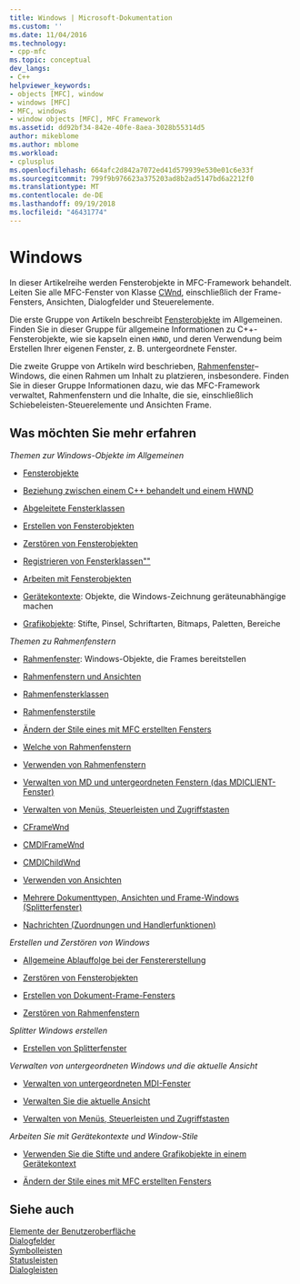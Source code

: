 ```yaml
---
title: Windows | Microsoft-Dokumentation
ms.custom: ''
ms.date: 11/04/2016
ms.technology:
- cpp-mfc
ms.topic: conceptual
dev_langs:
- C++
helpviewer_keywords:
- objects [MFC], window
- windows [MFC]
- MFC, windows
- window objects [MFC], MFC Framework
ms.assetid: dd92bf34-842e-40fe-8aea-3028b55314d5
author: mikeblome
ms.author: mblome
ms.workload:
- cplusplus
ms.openlocfilehash: 664afc2d842a7072ed41d579939e530e01c6e33f
ms.sourcegitcommit: 799f9b976623a375203ad8b2ad5147bd6a2212f0
ms.translationtype: MT
ms.contentlocale: de-DE
ms.lasthandoff: 09/19/2018
ms.locfileid: "46431774"
---
```

# <a name="windows"></a>Windows

In dieser Artikelreihe werden Fensterobjekte in MFC-Framework behandelt. Leiten Sie alle MFC-Fenster von Klasse [CWnd](../mfc/reference/cwnd-class.md), einschließlich der Frame-Fensters, Ansichten, Dialogfelder und Steuerelemente.

Die erste Gruppe von Artikeln beschreibt [Fensterobjekte](../mfc/window-objects.md) im Allgemeinen. Finden Sie in dieser Gruppe für allgemeine Informationen zu C++-Fensterobjekte, wie sie kapseln einen `HWND`, und deren Verwendung beim Erstellen Ihrer eigenen Fenster, z. B. untergeordnete Fenster.

Die zweite Gruppe von Artikeln wird beschrieben, [Rahmenfenster](../mfc/frame-windows.md)– Windows, die einen Rahmen um Inhalt zu platzieren, insbesondere. Finden Sie in dieser Gruppe Informationen dazu, wie das MFC-Framework verwaltet, Rahmenfenstern und die Inhalte, die sie, einschließlich Schiebeleisten-Steuerelemente und Ansichten Frame.

## <a name="what-do-you-want-to-know-more-about"></a>Was möchten Sie mehr erfahren

*Themen zur Windows-Objekte im Allgemeinen*

- [Fensterobjekte](../mfc/window-objects.md)

- [Beziehung zwischen einem C++ behandelt und einem HWND](../mfc/relationship-between-a-cpp-window-object-and-an-hwnd.md)

- [Abgeleitete Fensterklassen](../mfc/derived-window-classes.md)

- [Erstellen von Fensterobjekten](../mfc/creating-windows.md)

- [Zerstören von Fensterobjekten](../mfc/destroying-window-objects.md)

- [Registrieren von Fensterklassen""](../mfc/registering-window-classes.md)

- [Arbeiten mit Fensterobjekten](../mfc/working-with-window-objects.md)

- [Gerätekontexte](../mfc/device-contexts.md): Objekte, die Windows-Zeichnung geräteunabhängige machen

- [Grafikobjekte](../mfc/graphic-objects.md): Stifte, Pinsel, Schriftarten, Bitmaps, Paletten, Bereiche

*Themen zu Rahmenfenstern*

- [Rahmenfenster](../mfc/frame-windows.md): Windows-Objekte, die Frames bereitstellen

- [Rahmenfenstern und Ansichten](../mfc/frame-windows.md)

- [Rahmenfensterklassen](../mfc/frame-window-classes.md)

- [Rahmenfensterstile](../mfc/frame-window-styles-cpp.md)

- [Ändern der Stile eines mit MFC erstellten Fensters](../mfc/changing-the-styles-of-a-window-created-by-mfc.md)

- [Welche von Rahmenfenstern](../mfc/what-frame-windows-do.md)

- [Verwenden von Rahmenfenstern](../mfc/using-frame-windows.md)

- [Verwalten von MD und untergeordneten Fenstern (das MDICLIENT-Fenster)](../mfc/managing-mdi-child-windows.md)

- [Verwalten von Menüs, Steuerleisten und Zugriffstasten](../mfc/managing-menus-control-bars-and-accelerators.md)

- [CFrameWnd](../mfc/reference/cframewnd-class.md)

- [CMDIFrameWnd](../mfc/reference/cmdiframewnd-class.md)

- [CMDIChildWnd](../mfc/reference/cmdichildwnd-class.md)

- [Verwenden von Ansichten](../mfc/using-views.md)

- [Mehrere Dokumenttypen, Ansichten und Frame-Windows (Splitterfenster)](../mfc/multiple-document-types-views-and-frame-windows.md)

- [Nachrichten (Zuordnungen und Handlerfunktionen)](../mfc/messages.md)

*Erstellen und Zerstören von Windows*

- [Allgemeine Ablauffolge bei der Fenstererstellung](../mfc/general-window-creation-sequence.md)

- [Zerstören von Fensterobjekten](../mfc/destroying-window-objects.md)

- [Erstellen von Dokument-Frame-Fensters](../mfc/creating-document-frame-windows.md)

- [Zerstören von Rahmenfenstern](../mfc/destroying-frame-windows.md)

*Splitter Windows erstellen*

- [Erstellen von Splitterfenster](../mfc/multiple-document-types-views-and-frame-windows.md)

*Verwalten von untergeordneten Windows und die aktuelle Ansicht*

- [Verwalten von untergeordneten MDI-Fenster](../mfc/managing-mdi-child-windows.md)

- [Verwalten Sie die aktuelle Ansicht](../mfc/managing-the-current-view.md)

- [Verwalten von Menüs, Steuerleisten und Zugriffstasten](../mfc/managing-menus-control-bars-and-accelerators.md)

*Arbeiten Sie mit Gerätekontexte und Window-Stile*

- [Verwenden Sie die Stifte und andere Grafikobjekte in einem Gerätekontext](../mfc/graphic-objects.md)

- [Ändern der Stile eines mit MFC erstellten Fensters](../mfc/changing-the-styles-of-a-window-created-by-mfc.md)

## <a name="see-also"></a>Siehe auch

[Elemente der Benutzeroberfläche](../mfc/user-interface-elements-mfc.md)<br/>
[Dialogfelder](../mfc/dialog-boxes.md)<br/>
[Symbolleisten](../mfc/toolbars.md)<br/>
[Statusleisten](../mfc/status-bars.md)<br/>
[Dialogleisten](../mfc/dialog-bars.md)

